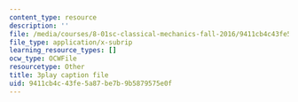 ```yaml
---
content_type: resource
description: ''
file: /media/courses/8-01sc-classical-mechanics-fall-2016/9411cb4c43fe5a87be7b9b5879575e0f_l062G7RC8-o.vtt
file_type: application/x-subrip
learning_resource_types: []
ocw_type: OCWFile
resourcetype: Other
title: 3play caption file
uid: 9411cb4c-43fe-5a87-be7b-9b5879575e0f
---
```

